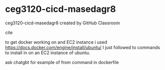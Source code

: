 # ceg3120-cicd-masedagr8
ceg3120-cicd-masedagr8 created by GitHub Classroom






cite

to get docker working on and EC2 instance i used https://docs.docker.com/engine/install/ubuntu/ 
I just followed to commands to install in on an EC2 instance of ubuntu.

ask chatgbt for example of from command in dockerfile
